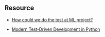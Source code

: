 


## Resource
- [How could we do the test at ML project?](https://fullstackdeeplearning.com/spring2021/lecture-10/)

- [Modern Test-Driven Development in Python](https://testdriven.io/blog/modern-tdd/)